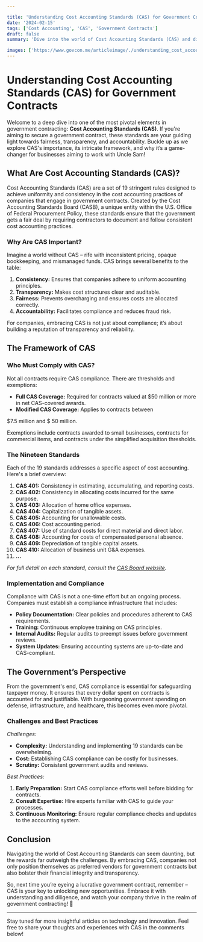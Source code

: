 ```yaml
---

title: 'Understanding Cost Accounting Standards (CAS) for Government Contracts'
date: '2024-02-15'
tags: ['Cost Accounting', 'CAS', 'Government Contracts']
draft: false
summary: 'Dive into the world of Cost Accounting Standards (CAS) and discover how they shape government contracts, ensuring fairness, transparency, and fiscal responsibility.'

images: ['https://www.govcon.me/articleimage/./understanding_cost_accounting_standards_cas_for_government_contracts.webp']
---
```


# Understanding Cost Accounting Standards (CAS) for Government Contracts

Welcome to a deep dive into one of the most pivotal elements in government contracting: **Cost Accounting Standards (CAS)**. If you're aiming to secure a government contract, these standards are your guiding light towards fairness, transparency, and accountability. Buckle up as we explore CAS's importance, its intricate framework, and why it’s a game-changer for businesses aiming to work with Uncle Sam!

## What Are Cost Accounting Standards (CAS)?

Cost Accounting Standards (CAS) are a set of 19 stringent rules designed to achieve uniformity and consistency in the cost accounting practices of companies that engage in government contracts. Created by the Cost Accounting Standards Board (CASB), a unique entity within the U.S. Office of Federal Procurement Policy, these standards ensure that the government gets a fair deal by requiring contractors to document and follow consistent cost accounting practices. 

### Why Are CAS Important?

Imagine a world without CAS – rife with inconsistent pricing, opaque bookkeeping, and mismanaged funds. CAS brings several benefits to the table:

1. **Consistency:** Ensures that companies adhere to uniform accounting principles.
2. **Transparency:** Makes cost structures clear and auditable.
3. **Fairness:** Prevents overcharging and ensures costs are allocated correctly.
4. **Accountability:** Facilitates compliance and reduces fraud risk.

For companies, embracing CAS is not just about compliance; it’s about building a reputation of transparency and reliability.

## The Framework of CAS

### Who Must Comply with CAS?

Not all contracts require CAS compliance. There are thresholds and exemptions:

- **Full CAS Coverage:** Required for contracts valued at $50 million or more in net CAS-covered awards.
- **Modified CAS Coverage:** Applies to contracts between 

$7.5 million and $
50 million.

Exemptions include contracts awarded to small businesses, contracts for commercial items, and contracts under the simplified acquisition thresholds.

### The Nineteen Standards

Each of the 19 standards addresses a specific aspect of cost accounting. Here's a brief overview:

1. **CAS 401:** Consistency in estimating, accumulating, and reporting costs.
2. **CAS 402:** Consistency in allocating costs incurred for the same purpose.
3. **CAS 403:** Allocation of home office expenses.
4. **CAS 404:** Capitalization of tangible assets.
5. **CAS 405:** Accounting for unallowable costs.
6. **CAS 406:** Cost accounting period.
7. **CAS 407:** Use of standard costs for direct material and direct labor.
8. **CAS 408:** Accounting for costs of compensated personal absence.
9. **CAS 409:** Depreciation of tangible capital assets.
10. **CAS 410:** Allocation of business unit G&A expenses.
11. **...**

*For full detail on each standard, consult the [CAS Board website](https://www.whitehouse.gov/omb/casb).*

### Implementation and Compliance

Compliance with CAS is not a one-time effort but an ongoing process. Companies must establish a compliance infrastructure that includes:

- **Policy Documentation:** Clear policies and procedures adherent to CAS requirements.
- **Training:** Continuous employee training on CAS principles.
- **Internal Audits:** Regular audits to preempt issues before government reviews.
- **System Updates:** Ensuring accounting systems are up-to-date and CAS-compliant.

## The Government’s Perspective

From the government's end, CAS compliance is essential for safeguarding taxpayer money. It ensures that every dollar spent on contracts is accounted for and justifiable. With burgeoning government spending on defense, infrastructure, and healthcare, this becomes even more pivotal.

### Challenges and Best Practices

*Challenges:*

- **Complexity:** Understanding and implementing 19 standards can be overwhelming.
- **Cost:** Establishing CAS compliance can be costly for businesses.
- **Scrutiny:** Consistent government audits and reviews.

*Best Practices:*

1. **Early Preparation:** Start CAS compliance efforts well before bidding for contracts.
2. **Consult Expertise:** Hire experts familiar with CAS to guide your processes.
3. **Continuous Monitoring:** Ensure regular compliance checks and updates to the accounting system.

## Conclusion

Navigating the world of Cost Accounting Standards can seem daunting, but the rewards far outweigh the challenges. By embracing CAS, companies not only position themselves as preferred vendors for government contracts but also bolster their financial integrity and transparency.

So, next time you’re eyeing a lucrative government contract, remember – CAS is your key to unlocking new opportunities. Embrace it with understanding and diligence, and watch your company thrive in the realm of government contracting! 🚀

---

Stay tuned for more insightful articles on technology and innovation. Feel free to share your thoughts and experiences with CAS in the comments below!